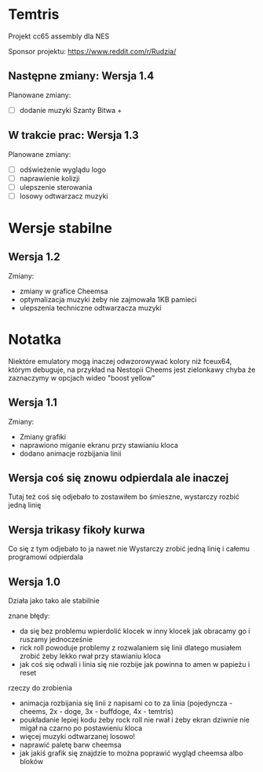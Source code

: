 # Temtris
Projekt cc65 assembly dla NES

Sponsor projektu: https://www.reddit.com/r/Rudzia/

## Następne zmiany: Wersja 1.4
Planowane zmiany:
- [ ] dodanie muzyki Szanty Bitwa +
## W trakcie prac: Wersja 1.3
Planowane zmiany:
- [ ] odświeżenie wyglądu logo
- [ ] naprawienie kolizji
- [ ] ulepszenie sterowania
- [ ] losowy odtwarzacz muzyki

# Wersje stabilne
## Wersja 1.2
Zmiany:
- zmiany w grafice Cheemsa
- optymalizacja muzyki żeby nie zajmowała 1KB pamieci
- ulepszenia techniczne odtwarzacza muzyki

# Notatka
Niektóre emulatory mogą inaczej odwzorowywać kolory niż fceux64, którym debuguje, na przykład na Nestopii Cheems jest zielonkawy chyba że zaznaczymy w opcjach wideo "boost yellow"
## Wersja 1.1
Zmiany:
- Zmiany grafiki
- naprawiono miganie ekranu przy stawianiu kloca
- dodano animacje rozbijania linii

## Wersja coś się znowu odpierdala ale inaczej

Tutaj też coś się odjebało to zostawiłem bo śmieszne, wystarczy rozbić jedną linię


## Wersja trikasy fikoły kurwa

Co się z tym odjebało to ja nawet nie
Wystarczy zrobić jedną linię i całemu programowi odpierdala


## Wersja 1.0
Działa jako tako ale stabilnie

znane błędy:
- da się bez problemu wpierdolić klocek w inny klocek jak obracamy go i ruszamy jednocześnie
- rick roll powoduje problemy z rozwalaniem się linii dlatego musiałem zrobić żeby lekko rwał przy stawianiu kloca
- jak coś się odwali i linia się nie rozbije jak powinna to amen w papieżu i reset

rzeczy do zrobienia
- animacja rozbijania się linii z napisami co to za linia (pojedyncza - cheems, 2x - doge, 3x - buffdoge, 4x - temtris)
- poukładanie lepiej kodu żeby rock roll nie rwał i żeby ekran dziwnie nie migał na czarno po postawieniu kloca
- więcej muzyki odtwarzanej losowo!
- naprawić paletę barw cheemsa
- jak jakiś grafik się znajdzie to można poprawić wygląd cheemsa albo bloków
